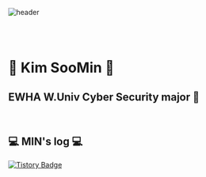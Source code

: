 ![header](https://capsule-render.vercel.app/api?type=cylinder&color=F7F8E0&height=120&section=header&text=MIN's%20GitHub&fontSize=90)

<br><br>
# 🫧 Kim SooMin 🫧

## EWHA W.Univ  Cyber Security major 🌿
<br>


## 💻 MIN's log 💻

<div style="display:flex; flex-direction:row; align-items:center;">
    <a href="https://minsoom48.tistory.com" target="_blank" rel="noopener noreferrer">
        <img src="https://img.shields.io/badge/Tistory-000000?style=for-the-badge&logo=Tistory&logoColor=white" alt="Tistory Badge"> 
    </a>
 
</div>

<br>

